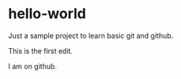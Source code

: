 # hello-world
Just a sample project to learn basic git and github.

This is the first edit.

I am on github.
